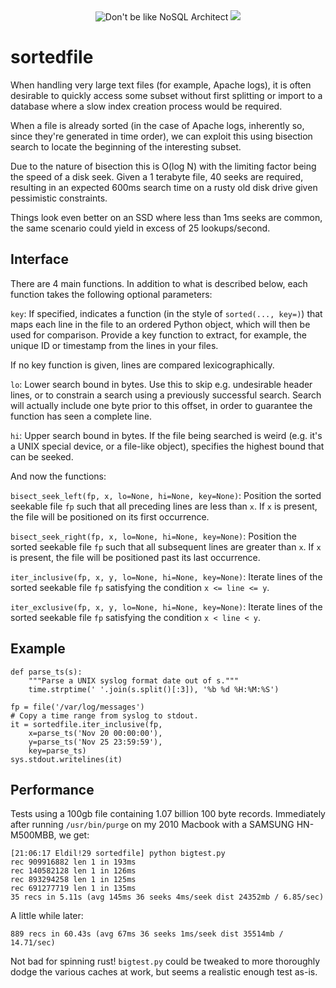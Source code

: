 
<div style="text-align: center">
<img title="Don't be like NoSQL Architect" src="http://i.imgur.com/hNNkn.jpg">
<img src="http://i.imgur.com/onXMy.png">
</div>


sortedfile
==========

When handling very large text files (for example, Apache logs), it is often
desirable to quickly access some subset without first splitting or import to a
database where a slow index creation process would be required.

When a file is already sorted (in the case of Apache logs, inherently so, since
they're generated in time order), we can exploit this using bisection search to
locate the beginning of the interesting subset.

Due to the nature of bisection this is O(log N) with the limiting factor being
the speed of a disk seek. Given a 1 terabyte file, 40 seeks are required,
resulting in an expected 600ms search time on a rusty old disk drive given
pessimistic constraints.

Things look even better on an SSD where less than 1ms seeks are common, the
same scenario could yield in excess of 25 lookups/second.


Interface
---------

There are 4 main functions. In addition to what is described below, each
function takes the following optional parameters:

``key``:
  If specified, indicates a function (in the style of ``sorted(..., key=)``)
  that maps each line in the file to an ordered Python object, which will then
  be used for comparison. Provide a key function to extract, for example, the
  unique ID or timestamp from the lines in your files.

  If no key function is given, lines are compared lexicographically.

``lo``:
  Lower search bound in bytes. Use this to skip e.g. undesirable header lines,
  or to constrain a search using a previously successful search. Search will
  actually include one byte prior to this offset, in order to guarantee the
  function has seen a complete line.

``hi``:
  Upper search bound in bytes. If the file being searched is weird (e.g. it's a
  UNIX special device, or a file-like object), specifies the highest bound that
  can be seeked.

And now the functions:

``bisect_seek_left(fp, x, lo=None, hi=None, key=None)``:
  Position the sorted seekable file ``fp`` such that all preceding lines are
  less than ``x``. If ``x`` is present, the file will be positioned on its
  first occurrence.

``bisect_seek_right(fp, x, lo=None, hi=None, key=None)``:
  Position the sorted seekable file `fp` such that all subsequent lines are
  greater than ``x``. If ``x`` is present, the file will be positioned past its
  last occurrence.

``iter_inclusive(fp, x, y, lo=None, hi=None, key=None)``:
  Iterate lines of the sorted seekable file ``fp`` satisfying the condition
  ``x <= line <= y``.

``iter_exclusive(fp, x, y, lo=None, hi=None, key=None)``:
  Iterate lines of the sorted seekable file `fp` satisfying the condition
  ``x < line < y``.


Example
-------

    def parse_ts(s):
        """Parse a UNIX syslog format date out of s."""
        time.strptime(' '.join(s.split()[:3]), '%b %d %H:%M:%S')

    fp = file('/var/log/messages')
    # Copy a time range from syslog to stdout.
    it = sortedfile.iter_inclusive(fp,
        x=parse_ts('Nov 20 00:00:00'),
        y=parse_ts('Nov 25 23:59:59'),
        key=parse_ts)
    sys.stdout.writelines(it)


Performance
-----------

Tests using a 100gb file containing 1.07 billion 100 byte records. Immediately
after running ``/usr/bin/purge`` on my 2010 Macbook with a SAMSUNG HN-M500MBB,
we get:

    [21:06:17 Eldil!29 sortedfile] python bigtest.py 
    rec 909916882 len 1 in 193ms
    rec 140582128 len 1 in 126ms
    rec 893294258 len 1 in 125ms
    rec 691277719 len 1 in 135ms
    35 recs in 5.11s (avg 145ms 36 seeks 4ms/seek dist 24352mb / 6.85/sec)

A little while later:

    889 recs in 60.43s (avg 67ms 36 seeks 1ms/seek dist 35514mb / 14.71/sec)

Not bad for spinning rust! ``bigtest.py`` could be tweaked to more thoroughly
dodge the various caches at work, but seems a realistic enough test as-is.
